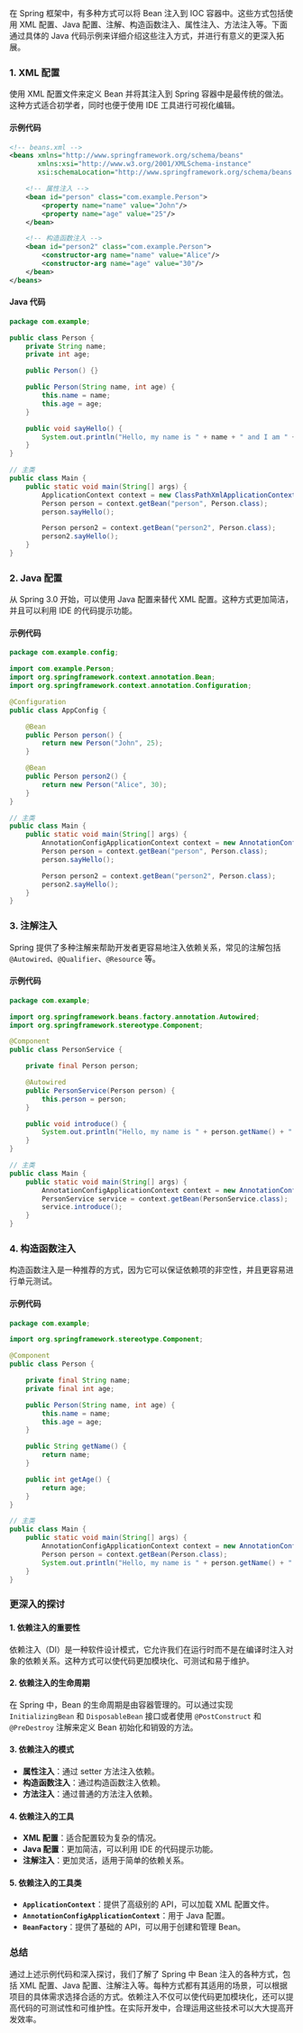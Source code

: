 在 Spring 框架中，有多种方式可以将 Bean 注入到 IOC 容器中。这些方式包括使用 XML 配置、Java 配置、注解、构造函数注入、属性注入、方法注入等。下面通过具体的 Java 代码示例来详细介绍这些注入方式，并进行有意义的更深入拓展。

### 1. XML 配置

使用 XML 配置文件来定义 Bean 并将其注入到 Spring 容器中是最传统的做法。这种方式适合初学者，同时也便于使用 IDE 工具进行可视化编辑。

#### 示例代码

```xml
<!-- beans.xml -->
<beans xmlns="http://www.springframework.org/schema/beans"
       xmlns:xsi="http://www.w3.org/2001/XMLSchema-instance"
       xsi:schemaLocation="http://www.springframework.org/schema/beans http://www.springframework.org/schema/beans/spring-beans.xsd">

    <!-- 属性注入 -->
    <bean id="person" class="com.example.Person">
        <property name="name" value="John"/>
        <property name="age" value="25"/>
    </bean>

    <!-- 构造函数注入 -->
    <bean id="person2" class="com.example.Person">
        <constructor-arg name="name" value="Alice"/>
        <constructor-arg name="age" value="30"/>
    </bean>
</beans>
```

#### Java 代码

```java
package com.example;

public class Person {
    private String name;
    private int age;

    public Person() {}

    public Person(String name, int age) {
        this.name = name;
        this.age = age;
    }

    public void sayHello() {
        System.out.println("Hello, my name is " + name + " and I am " + age + " years old.");
    }
}

// 主类
public class Main {
    public static void main(String[] args) {
        ApplicationContext context = new ClassPathXmlApplicationContext("beans.xml");
        Person person = context.getBean("person", Person.class);
        person.sayHello();

        Person person2 = context.getBean("person2", Person.class);
        person2.sayHello();
    }
}
```

### 2. Java 配置

从 Spring 3.0 开始，可以使用 Java 配置来替代 XML 配置。这种方式更加简洁，并且可以利用 IDE 的代码提示功能。

#### 示例代码

```java
package com.example.config;

import com.example.Person;
import org.springframework.context.annotation.Bean;
import org.springframework.context.annotation.Configuration;

@Configuration
public class AppConfig {

    @Bean
    public Person person() {
        return new Person("John", 25);
    }

    @Bean
    public Person person2() {
        return new Person("Alice", 30);
    }
}

// 主类
public class Main {
    public static void main(String[] args) {
        AnnotationConfigApplicationContext context = new AnnotationConfigApplicationContext(AppConfig.class);
        Person person = context.getBean("person", Person.class);
        person.sayHello();

        Person person2 = context.getBean("person2", Person.class);
        person2.sayHello();
    }
}
```

### 3. 注解注入

Spring 提供了多种注解来帮助开发者更容易地注入依赖关系，常见的注解包括 `@Autowired`、`@Qualifier`、`@Resource` 等。

#### 示例代码

```java
package com.example;

import org.springframework.beans.factory.annotation.Autowired;
import org.springframework.stereotype.Component;

@Component
public class PersonService {

    private final Person person;

    @Autowired
    public PersonService(Person person) {
        this.person = person;
    }

    public void introduce() {
        System.out.println("Hello, my name is " + person.getName() + " and I am " + person.getAge() + " years old.");
    }
}

// 主类
public class Main {
    public static void main(String[] args) {
        AnnotationConfigApplicationContext context = new AnnotationConfigApplicationContext(AppConfig.class);
        PersonService service = context.getBean(PersonService.class);
        service.introduce();
    }
}
```

### 4. 构造函数注入

构造函数注入是一种推荐的方式，因为它可以保证依赖项的非空性，并且更容易进行单元测试。

#### 示例代码

```java
package com.example;

import org.springframework.stereotype.Component;

@Component
public class Person {

    private final String name;
    private final int age;

    public Person(String name, int age) {
        this.name = name;
        this.age = age;
    }

    public String getName() {
        return name;
    }

    public int getAge() {
        return age;
    }
}

// 主类
public class Main {
    public static void main(String[] args) {
        AnnotationConfigApplicationContext context = new AnnotationConfigApplicationContext(AppConfig.class);
        Person person = context.getBean(Person.class);
        System.out.println("Hello, my name is " + person.getName() + " and I am " + person.getAge() + " years old.");
    }
}
```

### 更深入的探讨

#### 1. **依赖注入的重要性**

依赖注入（DI）是一种软件设计模式，它允许我们在运行时而不是在编译时注入对象的依赖关系。这种方式可以使代码更加模块化、可测试和易于维护。

#### 2. **依赖注入的生命周期**

在 Spring 中，Bean 的生命周期是由容器管理的。可以通过实现 `InitializingBean` 和 `DisposableBean` 接口或者使用 `@PostConstruct` 和 `@PreDestroy` 注解来定义 Bean 初始化和销毁的方法。

#### 3. **依赖注入的模式**

- **属性注入**：通过 setter 方法注入依赖。
- **构造函数注入**：通过构造函数注入依赖。
- **方法注入**：通过普通的方法注入依赖。

#### 4. **依赖注入的工具**

- **XML 配置**：适合配置较为复杂的情况。
- **Java 配置**：更加简洁，可以利用 IDE 的代码提示功能。
- **注解注入**：更加灵活，适用于简单的依赖关系。

#### 5. **依赖注入的工具类**

- **`ApplicationContext`**：提供了高级别的 API，可以加载 XML 配置文件。
- **`AnnotationConfigApplicationContext`**：用于 Java 配置。
- **`BeanFactory`**：提供了基础的 API，可以用于创建和管理 Bean。

### 总结

通过上述示例代码和深入探讨，我们了解了 Spring 中 Bean 注入的各种方式，包括 XML 配置、Java 配置、注解注入等。每种方式都有其适用的场景，可以根据项目的具体需求选择合适的方式。依赖注入不仅可以使代码更加模块化，还可以提高代码的可测试性和可维护性。在实际开发中，合理运用这些技术可以大大提高开发效率。
